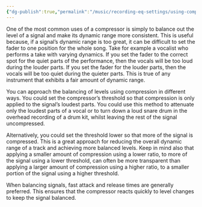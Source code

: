 ```yaml
---
{"dg-publish":true,"permalink":"/music/recording-eq-settings/using-compression-for-balance-and-consistency/","tags":["Keep/Label/Mixing","Keep/Label/Compression"]}
---
```




One of the most common uses of a compressor is simply to balance out the level of a signal and make its dynamic range more consistent. This is useful because, if a signal’s dynamic range is too great, it can be difficult to set the fader to one position for the whole song. Take for example a vocalist who performs a take with varying dynamics. If you set the fader to the correct spot for the quiet parts of the performance, then the vocals will be too loud during the louder parts. If you set the fader for the louder parts, then the vocals will be too quiet during the quieter parts. This is true of any instrument that exhibits a fair amount of dynamic range.

You can approach the balancing of levels using compression in different ways. You could set the compressor’s threshold so that compression is only applied to the signal’s loudest parts. You could use this method to attenuate only the loudest parts of a vocal or to turn down a loud snare drum in the overhead recording of a drum kit, whilst leaving the rest of the signal uncompressed.

Alternatively, you could set the threshold lower so that more of the signal is compressed. This is a great approach for reducing the overall dynamic range of a track and achieving more balanced levels. Keep in mind also that applying a smaller amount of compression using a lower ratio, to more of the signal using a lower threshold, can often be more transparent than applying a larger amount of compression using a higher ratio, to a smaller portion of the signal using a higher threshold.

When balancing signals, fast attack and release times are generally preferred. This ensures that the compressor reacts quickly to level changes to keep the signal balanced.